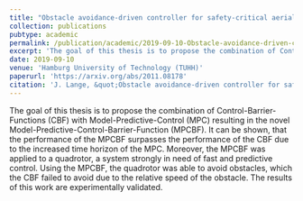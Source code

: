 ```yaml
---
title: "Obstacle avoidance-driven controller for safety-critical aerial robots"
collection: publications
pubtype: academic
permalink: /publication/academic/2019-09-10-Obstacle-avoidance-driven-controller-for-safety-critical-aerial-robots
excerpt: 'The goal of this thesis is to propose the combination of Control-Barrier-Functions (CBF) with Model-Predictive-Control (MPC) resulting in the novel Model-Predictive-Control-Barrier-Function (MPCBF). It can be shown, that the performance of the MPCBF surpasses the performance of the CBF due to the increased time horizon of the MPC. Moreover, the MPCBF was applied to a quadrotor, a system strongly in need of fast and predictive control. Using the MPCBF, the quadrotor was able to avoid obstacles, which the CBF failed to avoid due to the relative speed of the obstacle. The results of this work are experimentally validated.'
date: 2019-09-10
venue: 'Hamburg University of Technology (TUHH)'
paperurl: 'https://arxiv.org/abs/2011.08178'
citation: 'J. Lange, &quot;Obstacle avoidance-driven controller for safety-critical aerial robots&quot;, in <i>Hamburg University of Technology (TUHH)</i>, Sep. 2019, eprint: 2011.08178.'
---
```

The goal of this thesis is to propose the combination of Control-Barrier-Functions (CBF) with Model-Predictive-Control (MPC) resulting in the novel Model-Predictive-Control-Barrier-Function (MPCBF). It can be shown, that the performance of the MPCBF surpasses the performance of the CBF due to the increased time horizon of the MPC. Moreover, the MPCBF was applied to a quadrotor, a system strongly in need of fast and predictive control. Using the MPCBF, the quadrotor was able to avoid obstacles, which the CBF failed to avoid due to the relative speed of the obstacle. The results of this work are experimentally validated.
